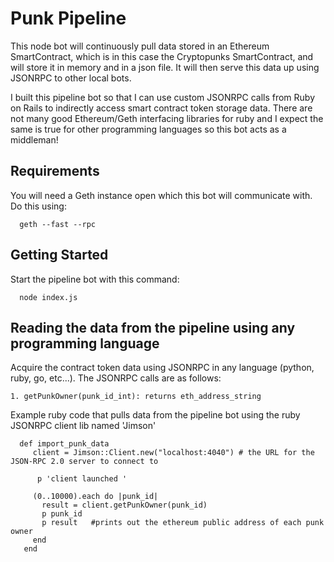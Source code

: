 # Punk Pipeline
This node bot will continuously pull data stored in an Ethereum SmartContract, which is in this case the Cryptopunks SmartContract, and will store it in memory and in a json file.  It will then serve this data up using JSONRPC to other local bots.  

I built this pipeline bot so that I can use custom JSONRPC calls from Ruby on Rails to indirectly access smart contract token storage data.  There are not many good Ethereum/Geth interfacing libraries for ruby and I expect the same is true for other programming languages so this bot acts as a middleman!  

## Requirements 
You will need a Geth instance open which this bot will communicate with. Do this using: 

      geth --fast --rpc

## Getting Started

 Start the pipeline bot with this command:
 
      node index.js 
    
    
## Reading the data from the pipeline using any programming language

Acquire the contract token data using JSONRPC in any language (python, ruby, go, etc...). The JSONRPC calls are as follows:

    1. getPunkOwner(punk_id_int): returns eth_address_string
      
 Example ruby code that pulls data from the pipeline bot using the ruby JSONRPC client lib named 'Jimson'

      def import_punk_data
         client = Jimson::Client.new("localhost:4040") # the URL for the JSON-RPC 2.0 server to connect to

          p 'client launched '

         (0..10000).each do |punk_id|
           result = client.getPunkOwner(punk_id) 
           p punk_id
           p result   #prints out the ethereum public address of each punk owner           
         end 
       end
